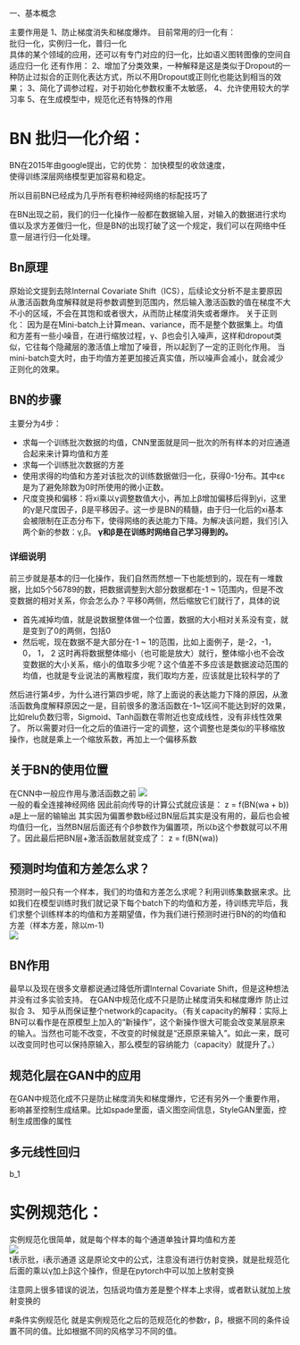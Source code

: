 一、基本概念
  
主要作用是
1、防止梯度消失和梯度爆炸。
目前常用的归一化有：  
批归一化，实例归一化，普归一化   
具体的某个领域的应用，还可以有专门对应的归一化，比如语义图转图像的空间自适应归一化 
还有作用：
2、增加了分类效果，一种解释是这是类似于Dropout的一种防止过拟合的正则化表达方式，所以不用Dropout或正则化也能达到相当的效果；
3、简化了调参过程，对于初始化参数权重不太敏感，
4、允许使用较大的学习率
5、在生成模型中，规范化还有特殊的作用

# BN 批归一化介绍：
 BN在2015年由google提出，它的优势：
 加快模型的收敛速度，  
 使得训练深层网络模型更加容易和稳定。   
 
 所以目前BN已经成为几乎所有卷积神经网络的标配技巧了  
 
 在BN出现之前，我们的归一化操作一般都在数据输入层，对输入的数据进行求均值以及求方差做归一化，但是BN的出现打破了这一个规定，我们可以在网络中任意一层进行归一化处理。
## Bn原理
原始论文提到去除Internal Covariate Shift（ICS），后续论文分析不是主要原因
从激活函数角度解释就是将参数调整到范围内，然后输入激活函数的值在梯度不大不小的区域，不会在其饱和或者很大，从而防止梯度消失或者爆炸。
关于正则化：
因为是在Mini-batch上计算mean、variance，而不是整个数据集上。均值和方差有一些小噪音，在进行缩放过程，γ、β也会引入噪声，这样和dropout类似，它往每个隐藏层的激活值上增加了噪音，所以起到了一定的正则化作用。
当mini-batch变大时，由于均值方差更加接近真实值，所以噪声会减小，就会减少正则化的效果。
## BN的步骤
主要分为4步：
- 求每一个训练批次数据的均值，CNN里面就是同一批次的所有样本的对应通道合起来来计算均值和方差
- 求每一个训练批次数据的方差
- 使用求得的均值和方差对该批次的训练数据做归一化，获得0-1分布。其中εε是为了避免除数为0时所使用的微小正数。
- 尺度变换和偏移：将xi乘以γ调整数值大小，再加上β增加偏移后得到yi，这里的γ是尺度因子，β是平移因子。这一步是BN的精髓，由于归一化后的xi基本会被限制在正态分布下，使得网络的表达能力下降。为解决该问题，我们引入两个新的参数：γ,β。 **γ和β是在训练时网络自己学习得到的。**
### 详细说明
前三步就是基本的归一化操作，我们自然而然想一下也能想到的，现在有一堆数据，比如5个56789的数，把数据调整到大部分数据都在-1 ~ 1范围内，但是不改变数据的相对关系，你会怎么办？平移0两侧，然后缩放它们就行了，具体的说
- 首先减掉均值，就是说数据整体做一个位置，数据的大小相对关系没有变，就是变到了0的两侧，包括0
- 然后呢，现在数据不是大部分在-1 ~ 1的范围，比如上面例子，是-2，-1， 0， 1， 2 这时再将数据整体缩小（也可能是放大）就行，整体缩小也不会改变数据的大小关系，缩小的值取多少呢？这个值差不多应该是数据波动范围的均值，也就是专业说法的离散程度，我们取均方差，应该就是比较科学的了

然后进行第4步，为什么进行第四步呢，除了上面说的表达能力下降的原因，从激活函数角度解释原因之一是，目前很多的激活函数在-1~1区间不能达到好的效果，比如relu负数归零，Sigmoid、Tanh函数在零附近也变成线性，没有非线性效果了。
所以需要对归一化之后的值进行一定的调整，这个调整也是类似的平移缩放操作，也就是乘上一个缩放系数，再加上一个偏移系数

 ## 关于BN的使用位置
 在CNN中一般应作用与激活函数之前
 ![](.归一化层_images/992e9a16.png)  
 一般的看全连接神经网络
 因此前向传导的计算公式就应该是：
z = f(BN(wa + b))   
a是上一层的输输出
其实因为偏置参数b经过BN层后其实是没有用的，最后也会被均值归一化，当然BN层后面还有个β参数作为偏置项，所以b这个参数就可以不用了。因此最后把BN层+激活函数层就变成了：
z = f(BN(wa))


## 预测时均值和方差怎么求？
预测时一般只有一个样本，我们的均值和方差怎么求呢？利用训练集数据来求。比如我们在模型训练时我们就记录下每个batch下的均值和方差，待训练完毕后，我们求整个训练样本的均值和方差期望值，作为我们进行预测时进行BN的的均值和方差（样本方差，除以m-1)   
![](.归一化层_images/c9a9783b.png)   


## BN作用
最早以及现在很多文章都说通过降低所谓Internal Covariate Shift，但是这种想法并没有过多实验支持。
在GAN中规范化成不只是防止梯度消失和梯度爆炸
防止过拟合
3、 知乎从而保证整个network的capacity。（有关capacity的解释：实际上BN可以看作是在原模型上加入的“新操作”，这个新操作很大可能会改变某层原来的输入。当然也可能不改变，不改变的时候就是“还原原来输入”。如此一来，既可以改变同时也可以保持原输入，那么模型的容纳能力（capacity）就提升了。）
 


## 规范化层在GAN中的应用
在GAN中规范化成不只是防止梯度消失和梯度爆炸，它还有另外一个重要作用，影响甚至控制生成结果。比如spade里面，语义图空间信息，StyleGAN里面，控制生成图像的属性

## 多元线性回归
b_1

# 实例规范化：
实例规范化很简单，就是每个样本的每个通道单独计算均值和方差  
![](.规范化层_images/08d9dc17.png)  
t表示批，i表示通道
这是原论文中的公式，注意没有进行仿射变换，就是批规范化后面的乘以γ加上β这个操作，但是在pytorch中可以加上放射变换

注意网上很多错误的说法，包括说均值方差是整个样本上求得，或者默认就加上放射变换的 
 
#条件实例规范化
就是实例规范化之后的范规范化的参数r，β，根据不同的条件设置不同的值。比如根据不同的风格学习不同的值。
